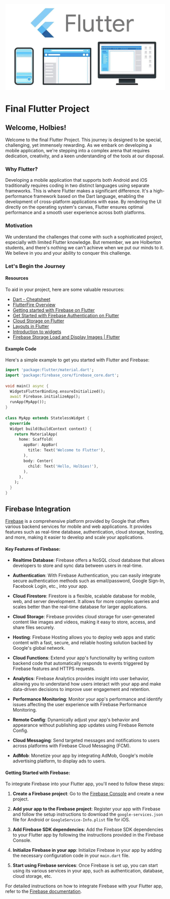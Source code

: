 ![Flutter Logo](flutter.png)

# Final Flutter Project

## Welcome, Holbies!

Welcome to the final Flutter Project. This journey is designed to be special, challenging, yet immensely rewarding. As we embark on developing a mobile application, we're stepping into a complex arena that requires dedication, creativity, and a keen understanding of the tools at our disposal.

### Why Flutter?

Developing a mobile application that supports both Android and iOS traditionally requires coding in two distinct languages using separate frameworks. This is where Flutter makes a significant difference. It's a high-performance framework based on the Dart language, enabling the development of cross-platform applications with ease. By rendering the UI directly on the operating system's canvas, Flutter ensures optimal performance and a smooth user experience across both platforms.

### Motivation

We understand the challenges that come with such a sophisticated project, especially with limited Flutter knowledge. But remember, we are Holberton students, and there's nothing we can't achieve when we put our minds to it. We believe in you and your ability to conquer this challenge.

### Let's Begin the Journey

#### Resources

To aid in your project, here are some valuable resources:

- [Dart - Cheatsheet](https://dart.dev/codelabs/dart-cheatsheet)
- [FlutterFire Overview](https://firebase.flutter.dev/docs/overview/)
- [Getting started with Firebase on Flutter](https://www.youtube.com/watch?v=EXp0gq9kGxI&t=780s&ab_channel=Firebase)
- [Get Started with Firebase Authentication on Flutter](https://firebase.flutter.dev/docs/auth/start/)
- [Cloud Storage on Flutter](https://firebase.google.com/docs/storage/flutter/start?hl=es-419)
- [Layouts in Flutter](https://docs.flutter.dev/ui/layout)
- [Introduction to widgets](https://docs.flutter.dev/ui)
- [Firebase Storage Load and Display Images | Flutter](https://www.youtube.com/watch?v=AQQJJw3zOqs)

#### Example Code

Here's a simple example to get you started with Flutter and Firebase:

```dart
import 'package:flutter/material.dart';
import 'package:firebase_core/firebase_core.dart';

void main() async {
  WidgetsFlutterBinding.ensureInitialized();
  await Firebase.initializeApp();
  runApp(MyApp());
}

class MyApp extends StatelessWidget {
  @override
  Widget build(BuildContext context) {
    return MaterialApp(
      home: Scaffold(
        appBar: AppBar(
          title: Text('Welcome to Flutter'),
        ),
        body: Center(
          child: Text('Hello, Holbies!'),
        ),
      ),
    );
  }
}

```
## Firebase Integration

[Firebase](https://firebase.google.com/) is a comprehensive platform provided by Google that offers various backend services for mobile and web applications. It provides features such as real-time database, authentication, cloud storage, hosting, and more, making it easier to develop and scale your applications.

#### Key Features of Firebase:

- **Realtime Database**: Firebase offers a NoSQL cloud database that allows developers to store and sync data between users in real-time.
  
- **Authentication**: With Firebase Authentication, you can easily integrate secure authentication methods such as email/password, Google Sign-In, Facebook Login, etc., into your app.
  
- **Cloud Firestore**: Firestore is a flexible, scalable database for mobile, web, and server development. It allows for more complex queries and scales better than the real-time database for larger applications.
  
- **Cloud Storage**: Firebase provides cloud storage for user-generated content like images and videos, making it easy to store, access, and share files securely.
  
- **Hosting**: Firebase Hosting allows you to deploy web apps and static content with a fast, secure, and reliable hosting solution backed by Google's global network.
  
- **Cloud Functions**: Extend your app's functionality by writing custom backend code that automatically responds to events triggered by Firebase features and HTTPS requests.
  
- **Analytics**: Firebase Analytics provides insight into user behavior, allowing you to understand how users interact with your app and make data-driven decisions to improve user engagement and retention.
  
- **Performance Monitoring**: Monitor your app's performance and identify issues affecting the user experience with Firebase Performance Monitoring.
  
- **Remote Config**: Dynamically adjust your app's behavior and appearance without publishing app updates using Firebase Remote Config.
  
- **Cloud Messaging**: Send targeted messages and notifications to users across platforms with Firebase Cloud Messaging (FCM).
  
- **AdMob**: Monetize your app by integrating AdMob, Google's mobile advertising platform, to display ads to users.

#### Getting Started with Firebase:

To integrate Firebase into your Flutter app, you'll need to follow these steps:

1. **Create a Firebase project**: Go to the [Firebase Console](https://console.firebase.google.com/) and create a new project.

2. **Add your app to the Firebase project**: Register your app with Firebase and follow the setup instructions to download the `google-services.json` file for Android or `GoogleService-Info.plist` file for iOS.

3. **Add Firebase SDK dependencies**: Add the Firebase SDK dependencies to your Flutter app by following the instructions provided in the Firebase Console.

4. **Initialize Firebase in your app**: Initialize Firebase in your app by adding the necessary configuration code in your `main.dart` file.

5. **Start using Firebase services**: Once Firebase is set up, you can start using its various services in your app, such as authentication, database, cloud storage, etc.

For detailed instructions on how to integrate Firebase with your Flutter app, refer to the [Firebase documentation](https://firebase.flutter.dev/docs/overview).

